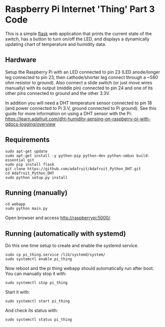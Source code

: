 # Raspberry Pi Internet 'Thing' Part 3 Code

This is a simple [flask](http://flask.pocoo.org/) web application that prints the current state of the switch, has a button to turn on/off the LED, and displays
a dynamically updating chart of temperature and humidity data.

## Hardware

Setup the Raspberry Pi with an LED connected to pin 23 (LED anode/longer leg connected to pin 23, then cathode/shorter leg connect through a ~560 ohm resistor to ground).  Also connect a slide switch (or just move wires manually) with its output (middle pin) connected to pin 24 and one of its other pins connected to ground and the other 3.3V.

In addition you will need a DHT temperature sensor connected to pin 18 (and power
connected to Pi 3.V, ground connected to Pi ground).  See this guide for more
information on using a DHT sensor with the Pi: https://learn.adafruit.com/dht-humidity-sensing-on-raspberry-pi-with-gdocs-logging/overview

## Requirements

    sudo apt-get update
    sudo apt-get install -y python-pip python-dev python-smbus build-essential git
    sudo pip install flask
    git clone https://github.com/adafruit/Adafruit_Python_DHT.git
    cd Adafruit_Python_DHT
    sudo python setup.py install

## Running (manually)

    cd webapp
    sudo python main.py

Open browser and access [http://raspberrypi:5000/](http://raspberrypi:5000/).

## Running (automatically with systemd)

Do this one time setup to create and enable the systemd service.

    sudo cp pi_thing.service /lib/systemd/system/
    sudo systemctl enable pi_thing

Now reboot and the pi thing webapp should automatically run after boot.  You can manually stop it with:

    sudo systemctl stop pi_thing

Start it with:

    sudo systemctl start pi_thing

And check its status with:

    sudo systemctl status pi_thing
